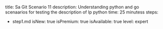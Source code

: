 title: Sa Git Scenario 11
description: Understanding python and go scenaarios for testing the description of lp python
time: 25 minutess
steps:
  - step1.md
isNew: true
isPremium: true
isAvailable: true
level: expert

